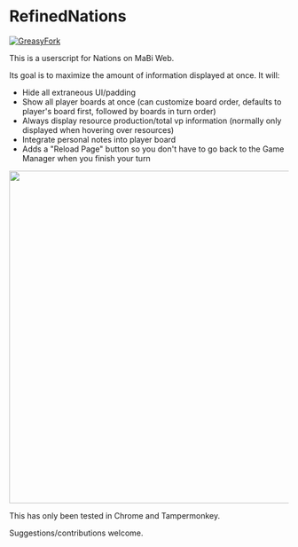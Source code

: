 # RefinedNations

[![GreasyFork](https://img.shields.io/badge/GreasyFork-2.2-green)](https://greasyfork.org/en/scripts/403128-refined-nations)

This is a userscript for Nations on MaBi Web.

Its goal is to maximize the amount of information displayed at once.  It will:

* Hide all extraneous UI/padding
* Show all player boards at once (can customize board order, defaults to player's board first, followed by boards in turn order)
* Always display resource production/total vp information (normally only displayed when hovering over resources)
* Integrate personal notes into player board
* Adds a "Reload Page" button so you don't have to go back to the Game Manager when you finish your turn

<img src="nations.png" width="600" />

This has only been tested in Chrome and Tampermonkey.

Suggestions/contributions welcome.
